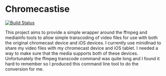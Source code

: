 # Chromecastise
[![Build Status](https://travis-ci.org/stumoss/chromecastise.svg?branch=master)](https://travis-ci.org/stumoss/chromecastise)

This project aims to provide a simple wrapper around the ffmpeg and mediainfo
tools to allow simple transcoding of video files for use with both the
original chromecast device and iOS devices. I currently use minidlnad to share
my video files with my chromecast device and iOS tablet. I needed a way to make
sure that the media supports both of these devices. Unfortunately the ffmpeg
transcode command was quite long and I found it hard to remember so I produced
this command line tool to do the conversion for me.
